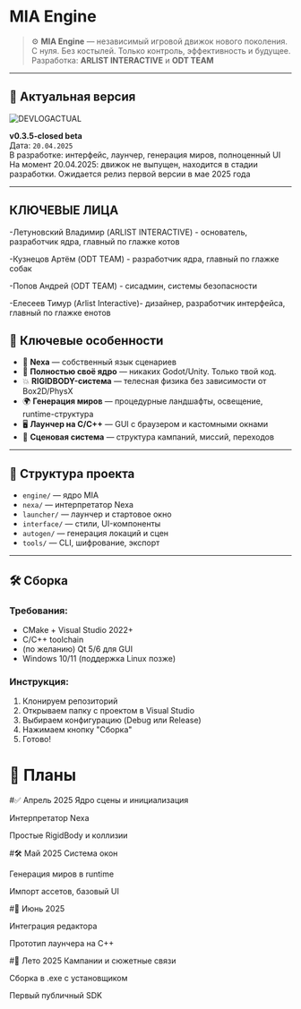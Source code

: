 # MIA Engine

> ⚙️ **MIA Engine** — независимый игровой движок нового поколения.  
> С нуля. Без костылей. Только контроль, эффективность и будущее.  
> Разработка: **ARLIST INTERACTIVE** и **ODT TEAM**

---

## 🧾 Актуальная версия
![DEVLOGACTUAL](v0.6devlog)

**v0.3.5-closed beta**  
Дата: `20.04.2025`   
В разработке: интерфейс, лаунчер, генерация миров, полноценный UI
На момент 20.04.2025: движок не выпущен, находится в стадии разработки. Ожидается релиз первой версии в мае 2025 года

---
##  КЛЮЧЕВЫЕ ЛИЦА

-Летуновский Владимир (ARLIST INTERACTIVE) - основатель, разработчик ядра, главный по глажке котов


-Кузнецов Артём (ODT TEAM) - разработчик ядра, главный по глажке собак


-Попов Андрей (ODT TEAM) -  сисадмин, системы безопасности


-Елесеев Тимур (Arlist Interactive)- дизайнер, разработчик интерфейса, главный по глажке енотов

## 🚀 Ключевые особенности

- 🧠 **Nexa** — собственный язык сценариев
- 💎 **Полностью своё ядро** — никаких Godot/Unity. Только твой код.
- 💥 **RIGIDBODY-система** — телесная физика без зависимости от Box2D/PhysX
- 🌍 **Генерация миров** — процедурные ландшафты, освещение, runtime-структура
- 🖥️ **Лаунчер на C/C++** — GUI с браузером и кастомными окнами
- 🧱 **Сценовая система** — структура кампаний, миссий, переходов


---

## 📂 Структура проекта

- `engine/` — ядро MIA
- `nexa/` — интерпретатор Nexa
- `launcher/` — лаунчер и стартовое окно
- `interface/` — стили, UI-компоненты
- `autogen/` — генерация локаций и сцен
- `tools/` — CLI, шифрование, экспорт

---

## 🛠️ Сборка

### Требования:
- CMake + Visual Studio 2022+
- C/C++ toolchain
- (по желанию) Qt 5/6 для GUI
- Windows 10/11 (поддержка Linux позже)
 

 ### Инструкция:
 1. Клонируем репозиторий
 2. Открываем папку с проектом в Visual Studio
 3. Выбираем конфигурацию (Debug или Release)
 4. Нажимаем кнопку "Сборка"
 5. Готово!

# 📜 Планы
#✅ Апрель 2025
 Ядро сцены и инициализация

 Интерпретатор Nexa

 Простые RigidBody и коллизии

#🛠️ Май 2025
 Система окон 

 Генерация миров в runtime

 Импорт ассетов, базовый UI

#🧪 Июнь 2025
 
Интеграция редактора

 Прототип лаунчера на C++

#🔮 Лето 2025
 Кампании и сюжетные связи

 Сборка в .exe с установщиком

 Первый публичный SDK
